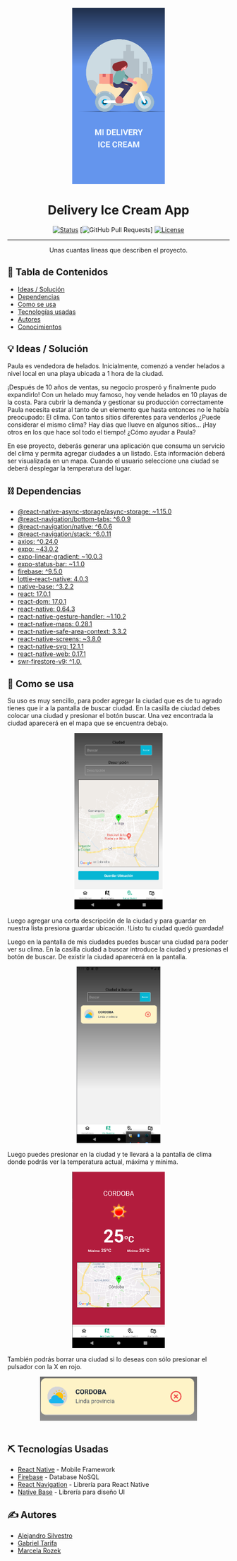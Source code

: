 <p align="center">
  <a href="" rel="noopener">
 <img src="./assets/Delivery_app.png" alt="Project logo" height="400"></a>
</p>
<h1 align="center">Delivery Ice Cream App</h3>

<div align="center">

[![Status](https://img.shields.io/badge/status-active-success.svg)]()
[![GitHub Pull Requests](https://img.shields.io/github/issues-pr/kylelobo/The-Documentation-Compendium.svg)]
[![License](https://img.shields.io/badge/license-MIT-blue.svg)](LICENSE.md)

</div>

---

<p align="center"> Unas cuantas lineas que describen el proyecto.
    <br>
</p>

## 📝 Tabla de Contenidos

- [Ideas / Solución](#idea)
- [Dependencias](#dependencias)
- [Como se usa](#usar)
- [Tecnologías usadas](#tec)
- [Autores](#autores)
- [Conocimientos](#Conocimientos)


## 💡 Ideas / Solución <a name = "idea"></a>

Paula es vendedora de helados. Inicialmente, comenzó a vender helados a nivel local en una playa
ubicada a 1 hora de la ciudad.

¡Después de 10 años de ventas, su negocio prosperó y finalmente pudo expandirlo! Con un helado muy
famoso, hoy vende helados en 10 playas de la costa.
Para cubrir la demanda y gestionar su producción correctamente Paula necesita estar al tanto de un
elemento que hasta entonces no le había preocupado: El clima.
Con tantos sitios diferentes para venderlos ¿Puede considerar el mismo clima? Hay días que llueve en
algunos sitios… ¡Hay otros en los que hace sol todo el tiempo! ¿Cómo ayudar a Paula?

En ese proyecto, deberás generar una aplicación que consuma un servicio del clima y permita agregar
ciudades a un listado. Esta información deberá ser visualizada en un mapa. Cuando el usuario seleccione
una ciudad se deberá desplegar la temperatura del lugar.

## ⛓️ Dependencias <a name = "dependencias"></a>

- [@react-native-async-storage/async-storage: ~1.15.0]()
- [@react-navigation/bottom-tabs: ^6.0.9]()
- [@react-navigation/native: ^6.0.6]()
- [@react-navigation/stack: ^6.0.11]()
- [axios: ^0.24.0]()
- [expo: ~43.0.2]()
- [expo-linear-gradient: ~10.0.3]()
- [expo-status-bar: ~1.1.0]()
- [firebase: ^9.5.0]()
- [lottie-react-native: 4.0.3]()
- [native-base: ^3.2.2]()
- [react: 17.0.1]()
- [react-dom: 17.0.1]()
- [react-native: 0.64.3]()
- [react-native-gesture-handler: ~1.10.2]()
- [react-native-maps: 0.28.1]()
- [react-native-safe-area-context: 3.3.2]()
- [react-native-screens: ~3.8.0]()
- [react-native-svg: 12.1.1]()
- [react-native-web: 0.17.1]()
- [swr-firestore-v9: ^1.0.]()


## 🎈 Como se usa <a name="usar"></a>
</div>
<P>
Su uso es muy sencillo, para poder agregar la ciudad que es de tu agrado tienes que ir a la pantalla de buscar ciudad.
En la casilla de ciudad debes colocar una ciudad y presionar el botón buscar. Una vez encontrada la ciudad aparecerá en el mapa que se encuentra debajo.
</P>
<div align="center">
<img src="./assets/buscarScreen.png" alt="Project logo" height="400"></a>
<p align="left">
  Luego agregar una corta descripción de la ciudad y para guardar en nuestra lista presiona guardar ubicación.
 !Listo tu ciudad quedó guardada!
</p>
<p align="left">
  Luego en la pantalla de mis ciudades puedes buscar una ciudad para poder ver su clima.
  En la casilla ciudad a buscar introduce la ciudad y presionas el botón de buscar. De existir la ciudad aparecerá en la pantalla.
</p>
<div align="center">
<img src="./assets/MisCiudadesScreen.png" alt="Project logo" height="400"></a>
<p align="left">
  Luego puedes presionar en la ciudad y te llevará a la pantalla de clima donde podrás ver la temperatura actual, máxima y mínima.
</p>
<div align="center">
<img src="./assets/ClimaScreen.png" alt="Project logo" height="400"></a>
</div>
<p align="left">
  También podrás borrar una ciudad si lo deseas con sólo presionar el pulsador con la X en rojo.
</p>
<div align="center">
<img src="./assets/borrar_ciudad.png" alt="Project logo" height="100"></a>

<div align="left">
<br>

## ⛏️ Tecnologías Usadas <a name = "tec"></a>

- [React Native]() - Mobile Framework
- [Firebase]() - Database NoSQL
- [React Navigation]() - Librería para React Native
- [Native Base]() - Librería para diseño UI

## ✍️ Autores <a name = "autores"></a>

- [Alejandro Silvestro]()
- [Gabriel Tarifa]()
- [Marcela Rozek]()

</div>
